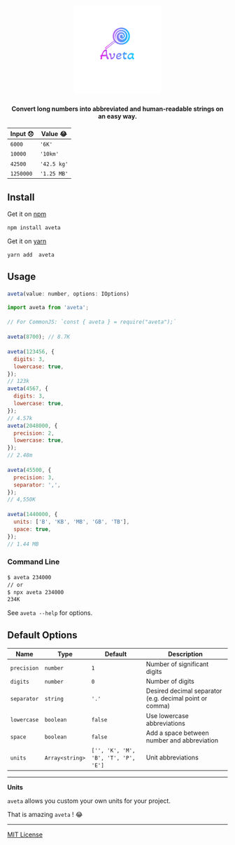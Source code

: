 <h1 align="center">
  <br>
    <img src="icon.png" alt="logo" width="200">
</h1>

<h4 align="center">Convert long numbers into abbreviated and  human-readable strings on an easy way.</h4>

| Input :disappointed: | Value :joy: |
| -------------------- | ----------- |
| `6000`               | `'6K'`      |
| `10000`              | `'10km'`    |
| `42500`              | `'42.5 kg'` |
| `1250000`            | `'1.25 MB'` |

## Install

Get it on [npm](https://www.npmjs.com/package/aveta)

```bash
npm install aveta
```

Get it on [yarn](https://yarnpkg.com/package/aveta)

```bash
yarn add  aveta
```

## Usage

```js
aveta(value: number, options: IOptions)
```

```js
import aveta from 'aveta';

// For CommonJS: `const { aveta } = require("aveta");`

aveta(8700); // 8.7K

aveta(123456, {
  digits: 3,
  lowercase: true,
});
// 123k
aveta(4567, {
  digits: 3,
  lowercase: true,
});
// 4.57k
aveta(2048000, {
  precision: 2,
  lowercase: true,
});
// 2.48m

aveta(45500, {
  precision: 3,
  separator: ',',
});
// 4,550K

aveta(1440000, {
  units: ['B', 'KB', 'MB', 'GB', 'TB'],
  space: true,
});
// 1.44 MB
```

### Command Line

```bash
$ aveta 234000
// or
$ npx aveta 234000
234K
```

See `aveta --help` for options.

## Default Options

| Name        | Type            | Default                              | Description                                             |
| ----------- | --------------- | ------------------------------------ | ------------------------------------------------------- |
| `precision` | `number`        | `1`                                  | Number of significant digits                            |
| `digits`    | `number`        | `0`                                  | Number of digits                                        |
| `separator` | `string`        | `'.'`                                | Desired decimal separator (e.g. decimal point or comma) |
| `lowercase` | `boolean`       | `false`                              | Use lowercase abbreviations                             |
| `space`     | `boolean`       | `false`                              | Add a space between number and abbreviation             |
| `units`     | `Array<string>` | `['', 'K', 'M', 'B', 'T', 'P', 'E']` | Unit abbreviations                                      |

---

**Units**

`aveta` allows you custom your own units for your project.

That is amazing `aveta` ! :joy:

---

[MIT License](LICENSE)
